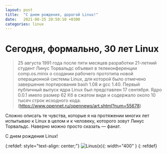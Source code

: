 ```yaml
---
layout: post
title:  "С днем рождения, дорогой Linux!"
date:   2021-08-25 20:50:10 +0300
categories: linux
---
```


# Сегодня, формально, 30 лет Linux

> 25 августа 1991 года после пяти месяцев разработки 21-летний студент 
> Линус Торвальдс объявил в телеконференции comp.os.minix о создании рабочего 
> прототипа новой операционной системы Linux, для которой было отмечено 
> завершение портирования bash 1.08 и gcc 1.40. Первый публичный выпуск 
> ядра Linux был представлен 17 сентября. Ядро 0.0.1 имело размер 62 Кб 
> в сжатом виде и содержало около 10 тысяч строк исходного кода. 
> (https://www.opennet.ru/opennews/art.shtml?num=55678)

Сложно описать те чувства, которые я на протяжении многих лет испытываю 
к Linux в целом и к человеку, которого зовут Линус Торвальдс. Наверно 
можно просто сказать — фанат. 

С днем рождения Linux!

{:refdef: style="text-align: center;"}
![Linus(x)](https://cdn5.vedomosti.ru/crop/image/2019/10/1d4ssx/original-1roe.jpg){: width="400" }
{: refdef}
